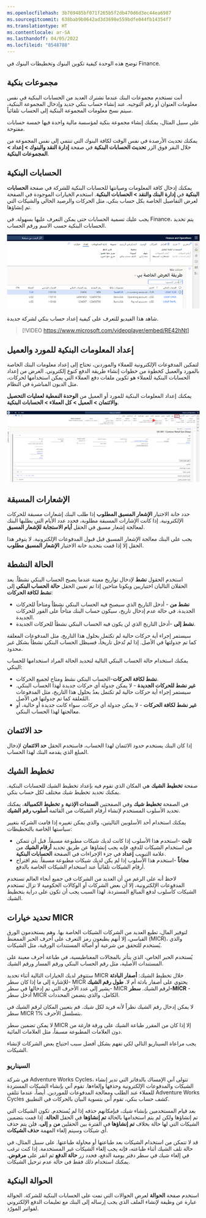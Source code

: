 ```yaml
---
ms.openlocfilehash: 3b769485bf071f265b5f2db470d6d3ec44ea6987
ms.sourcegitcommit: 638bab9b0642ad3d3698e559bdfe044fb14354f7
ms.translationtype: HT
ms.contentlocale: ar-SA
ms.lasthandoff: 04/05/2022
ms.locfileid: "8548788"
---
```

توضح هذه الوحدة كيفية تكوين البنوك وتخطيطات البنوك في Finance.

## <a name="bank-groups"></a>مجموعات بنكية 

أنت تستخدم مجموعات البنك عندما تشترك العديد من الحسابات البنكية في نفس معلومات العنوان أو رقم التوجيه‬. عند إنشاء حساب بنكي جديد وإدخال المجموعة البنكية، سيتم نسخ معلومات المجموعة البنكية إلى الحساب تلقائياً. 

على سبيل المثال، يمكنك إنشاء مجموعة بنكية لمؤسسة مالية واحدة فيها خمسة حسابات مفتوحة.

يمكنك تحديث الأرصدة في نفس الوقت لكافة البنوك التي تنتمي إلى نفس المجموعة من خلال النقر فوق الزر **تحديث الحسابات البنكية** في صفحة **‏‫إدارة النقد والبنوك‬ > إعداد > المجموعات البنكية**.


## <a name="bank-accounts"></a>الحسابات البنكية 

يمكنك إدخال كافة المعلومات وصيانتها للحسابات البنكية للشركة في صفحة **الحسابات البنكية** في **إدارة البنك والنقد > الحسابات البنكية**. استخدم الخيارات الموجودة في الصفحة لعرض التفاصيل الخاصة بكل حساب بنكي، مثل الحركات والرصيد الحالي والشيكات التي تم إنشاؤها. 

يجب عليك تسمية الحسابات حتى يمكن التعرف عليها بسهولة. في Finance، يتم تحديد الحسابات البنكية حسب الاسم ورقم الحساب.

[![لقطة شاشة لصفحة الحسابات البنكية للتمويل والعمليات.](../media/company-bank-accounts.png)](../media/company-bank-accounts.png#lightbox)


شاهد هذا الفيديو للتعرف على كيفية إعداد حساب بنكي لشركة جديدة.

 > [!VIDEO https://www.microsoft.com/videoplayer/embed/RE42hNt]


## <a name="set-up-vendor-and-customer-bank-information"></a>إعداد المعلومات البنكية للمورد والعميل 

لتمكين المدفوعات الإلكترونية للعملاء والموردين، تحتاج إلى إعداد معلومات البنك الخاصة بالمورد والعميل كخطوة من خطوات إنشاء طريقة الدفع كنوع إلكتروني. الغرض من إعداد الحسابات البنكية للعملاء هو تكوين ملفات دفع العملاء التي يمكن استخدامها لحركات، مثل الديون المباشرة في النظام.

يمكنك إعداد المعلومات البنكية للمورد أو العميل من **الوحدة النمطية لعمليات التحصيل والائتمان‬ > العميل > كل العملاء > الحسابات البنكية**.

![لقطة شاشة لصفحة كل العملاء تعرض متاجر Contoso Retail San Diego.](../media/customer-information.png)

 
## <a name="prenotes"></a>الإشعارات المسبقة 

حدد خانة الاختيار **الإشعار المسبق المطلوب** إذا طلب البنك إشعارات مسبقة للحركات الإلكترونية.
إذا كانت الإشارات المسبقة مطلوبة، فحدد عدد الأيام التي يطلبها البنك لمعالجة إشعار مسبق في الحقل **أيام الاستجابة للإشعار المسبق**. 

يجب على البنك معالجة الإشعار المسبق قبل قبول المدفوعات الإلكترونية. لا يتوفر هذا الحقل إلا إذا قمت بتحديد خانة الاختيار **الإشعار المسبق مطلوب**.


## <a name="active-status"></a>الحالة النشطة 

استخدم الحقول **نشط** لإدخال تواريخ معينة عندما يصبح الحساب البنكي نشطاً.
يعد الحقلان التاليان اختياريين ويكونا متاحين إذا تم تعيين الحقل **حالة الحساب البنكي** إلى **نشط لكافة الحركات**:

- **نشط من** - أدخل التاريخ الذي سيصبح فيه الحساب البنكي نشطاً ومتاحاً للحركات الجديدة. في حالة عدم إدخال تاريخ، سيكون حساب البنك متاحاً على الفور للحركات الجديدة.
- **نشط إلى** -أدخل التاريخ الذي لن يكون فيه الحساب البنكي نشطاً للحركات الجديدة. 

سيستمر إجراء أية حركات حالية لم تكتمل بحلول هذا التاريخ، مثل المدفوعات المعلقة كما تم جدولتها في الأصل. إذا لم تُدخل تاريخاً، فسيظل الحساب البنكي نشطاً بشكل غير محدود.

يمكنك استخدام حالة الحساب البنكي التالية لتحديد الحالة المراد استخدامها للحساب البنكي:

- **نشط لكافة الحركات**-الحساب البنكي نشط ومتاح لجميع الحركات.
- **غير نشط للحركات الجديدة** - لا يمكن جدولة أي حركات جديدة لهذا الحساب البنكي. سيستمر إجراء أية حركات حالية لم تكتمل بعدُ بحلول هذا التاريخ، مثل المدفوعات المُعلقة كما تم جدولتها في الأصل.
- **غير نشط لكافة الحركات** - لا يمكن جدولة أي حركات، سواء كانت جديدة أو حالية، أو معالجتها لهذا الحساب البنكي.

## <a name="credit-limit"></a>حد الائتمان 

إذا كان البنك يستخدم حدود الائتمان لهذا الحساب، فاستخدم الحقل **حد الائتمان** لإدخال المبلغ الذي يقدمه البنك لهذا الحساب.

## <a name="check-layout"></a>تخطيط الشيك 

صفحة **تخطيط الشيك** هي المكان الذي تقوم فيه بإعداد تخطيط الشيك للحسابات البنكية. يمكنك تحديد تخطيط شيك مختلف لكل حساب بنكي.


في الصفحة **تخطيط شيك** وفي الصفحتين **السندات الإذنية‬** و **تخطيط الكمبيالة**، يمكنك تحديد الأسلوب المستخدم لإنشاء أرقام الشيكات من القائمة **أسلوب رقم الشيك**. 

يمكنك استخدام أحد الأسلوبين التاليتين، والذي يمكن تغييره إذا قامت الشركة بتغيير سياستها الخاصة بالتخطيطات:

- **ثابت** -استخدم هذا الأسلوب إذا كانت لديك شيكات مطبوعة مسبقاً. قبل أن تتمكن من استخدام الشيكات للدفع، فإنه يجب إنشاؤها عن طريق تحديد **أرقام الشيك** من علامة التبويب **إعداد** في جزء الإجراءات في الصفحة **الحسابات البنكية**.
- **مجاناً** -استخدم هذا الأسلوب إذا لم يكن لديك شيكات مطبوعة مسبقاً. يتم اقتراح أرقام الشيكات تلقائياً عند استخدام الشيكات الخاصة بالدفع.

لاحظ أنه على الرغم من أن العديد من الشركات في جميع أنحاء العالم تستخدم المدفوعات الإلكترونية، إلا أن بعض الشركات أو الوكالات الحكومية لا تزال تستخدم الشيكات كأسلوب لدفع المبالغ المستردة. لهذا السبب يجب أن تكون على دراية بتخطيط الشيك. 

## <a name="define-micr-options"></a>تحديد خيارات MICR 

لتوفير المال، تطبع العديد من الشركات الشيكات الخاصة بها. وهم يستخدمون الورق القياسي، إلا أنهم يطبعون رمز التعرف على أحرف الحبر الممغنط (MICR)، والذي يُستخدم للتحقق من شرعية أو أصالة المستندات الورقية، مثل الشيكات. 

يُستخدم الحبر الخاص، الذي يتأثر بالمجالات المغناطيسية، في طباعة أحرف معينة على المستندات الأصلية، مثل رقم الحساب البنكي ورقم المسار ورقم الشيك.

ستتوفر لديك الخيارات التالية أثناء تحديد MICR خلال تخطيط الشيك: **أصفار البادئة** -للإشارة إلى ما إذا كان سطر MICR يحتوي على أصفار بادئة أم لا.
**طول رقم الشيك** -يشير إلى عدد الأحرف التي تم إدخالها في سطر MICR لرقم الشيك.
**سطر-MICR** - أدخل سطر MICR الكامل، والذي يتضمن المحددات. 

لا يمكن إدخال رقم الشيك نظراً لأنه فريد لكل شيك. قم بتعيين المكان لرقم الشيك في سطر MICR بتسلسل الأحرف %1.

لا يمكن تضمين سطر MICR إلا إذا كان من المقرر طباعة الشيك على ورقة فارغة من دون العلامات المطبوعة مسبقاً، مثل العلامات المائية.

يجب مراعاة السيناريو التالي لكي تفهم بشكل أفضل سبب احتياج بعض الشركات لإنشاء الشيكات.

### <a name="scenario"></a>السيناريو 

في شركة Adventure Works Cycles، تتولى آني الإمساك بالدفاتر التي تدير إنشاء الشيكات والمدفوعات الإلكترونية وحذفها وإلغاءها. تقوم آني بإنشاء الشيكات المستردة للعملاء عند الطلب ومعالجة المدفوعات للموردين. أيضاً، عندما تتلقى Adventure Works Cycles كشف حساب بنكي، تقوم آني بتسوية البيان بالحركات في التطبيق.

بعد قيام المستخدمين بإنشاء شيك، فبإمكانهم حذفه إذا لم يُستخدم. تكون الشيكات التي تم إنشاؤها ولكن لم يتم استخدامها بالحالة **تم إنشاؤها** في الحقل **الحالة**. إذا قمت بتضمين الشيكات التي لها حالة بخلاف **تم إنشاؤها** في الفترة بين الحقلين **من** و **إلى**، فلن يتم حذف أي شيكات وسيتم إلغاء المهمة **حذف الشيكات**.

قد لا تتمكن من استخدام الشيكات بعد طباعتها أو محاولة طباعتها. على سبيل المثال، في حالة تلف الشيك أثناء طباعته، فإنه يجب إلغاء الشيكات غير المستخدمة. إذا كنت ترغب في إلغاء شيك في سطر دفتر يومية الدفع، فحدد زر **حالة الدفع** ثم انقر على **مرفوض**. يمكنك استخدام ذلك فقط في حالة عدم ترحيل الشيكات.

## <a name="bank-remittance"></a>الحوالة البنكية 

استخدم صفحة **الحوالة** لعرض الحوالات التي تمت على الحسابات البنكية للشركة. الحوالة عبارة عن وظيفة لإنشاء الملف الذي يجب إرساله إلى البنك مع تعليمات الدفع الإلكتروني لفواتير المورّد.



